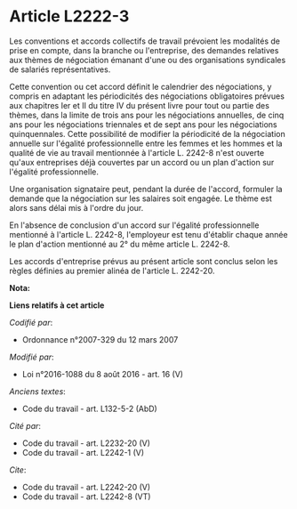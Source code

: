 # Article L2222-3

Les conventions et accords collectifs de travail prévoient les modalités de prise en compte, dans la branche ou l'entreprise,
des demandes relatives aux thèmes de négociation émanant d'une ou des organisations syndicales de salariés représentatives. 

Cette convention ou cet accord définit le calendrier des négociations, y compris en adaptant les périodicités des
négociations obligatoires prévues aux chapitres Ier et II du titre IV du présent livre pour tout ou partie des thèmes, dans
la limite de trois ans pour les négociations annuelles, de cinq ans pour les négociations triennales et de sept ans pour les
négociations quinquennales. Cette possibilité de modifier la périodicité de la négociation annuelle sur l'égalité
professionnelle entre les femmes et les hommes et la qualité de vie au travail mentionnée à l'article L. 2242-8 n'est ouverte
qu'aux entreprises déjà couvertes par un accord ou un plan d'action sur l'égalité professionnelle. 

Une organisation signataire peut, pendant la durée de l'accord, formuler la demande que la négociation sur les salaires soit
engagée. Le thème est alors sans délai mis à l'ordre du jour. 

En l'absence de conclusion d'un accord sur l'égalité professionnelle mentionné à l'article L. 2242-8, l'employeur est tenu
d'établir chaque année le plan d'action mentionné au 2° du même article L. 2242-8. 

Les accords d'entreprise prévus au présent article sont conclus selon les règles définies au premier alinéa de l'article L.
2242-20.

**Nota:**



**Liens relatifs à cet article**

_Codifié par_:

  - Ordonnance n°2007-329 du 12 mars 2007

_Modifié par_:

  - Loi n°2016-1088 du 8 août 2016 - art. 16 (V)

_Anciens textes_:

  - Code du travail - art. L132-5-2 (AbD)

_Cité par_:

  - Code du travail - art. L2232-20 (V)
  - Code du travail - art. L2242-1 (V)

_Cite_:

  - Code du travail - art. L2242-20 (V)
  - Code du travail - art. L2242-8 (VT)
